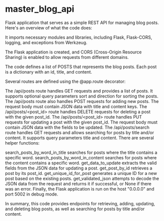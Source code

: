 # master_blog_api

 Flask application that serves as a simple REST API for managing blog posts. Here's an overview of what the code does:

It imports necessary modules and libraries, including Flask, Flask-CORS, logging, and exceptions from Werkzeug.

The Flask application is created, and CORS (Cross-Origin Resource Sharing) is enabled to allow requests from different domains.

The code defines a list of POSTS that represents the blog posts. Each post is a dictionary with an id, title, and content.

Several routes are defined using the @app.route decorator:

The /api/posts route handles GET requests and provides a list of posts. It supports optional query parameters sort and direction for sorting the posts.
The /api/posts route also handles POST requests for adding new posts. The request body must contain JSON data with title and content keys.
The /api/posts/<post_id> route handles DELETE requests for deleting a post with the given post_id.
The /api/posts/<post_id> route handles PUT requests for updating a post with the given post_id. The request body must contain JSON data with the fields to be updated.
The /api/posts/search route handles GET requests and allows searching for posts by title and/or content. It supports query parameters title and content.
There are several helper functions:

search_posts_by_word_in_title searches for posts where the title contains a specific word.
search_posts_by_word_in_content searches for posts where the content contains a specific word.
get_data_to_update extracts the valid fields from the JSON data for updating a post.
get_post_by_id retrieves a post by its post_id.
get_unique_id_for_post generates a unique ID for a new post based on the existing posts.
get_validated_json attempts to decode the JSON data from the request and returns it if successful, or None if there was an error.
Finally, the Flask application is run on the host "0.0.0.0" and port 5002 in debug mode.

In summary, this code provides endpoints for retrieving, adding, updating, and deleting blog posts, as well as searching for posts by title and/or content.
